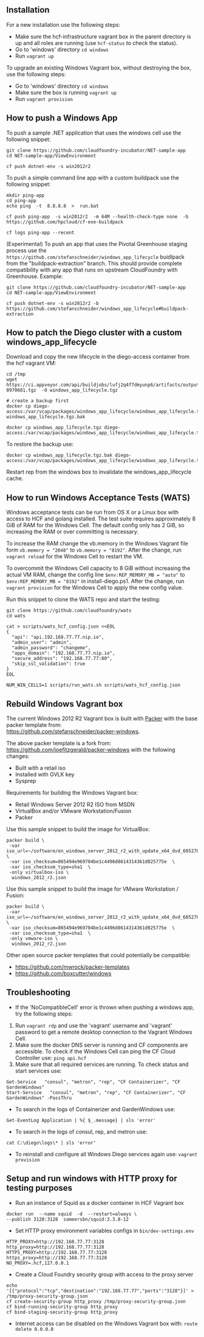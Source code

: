 ## Installation

For a new installation use the following steps:
- Make sure the hcf-infrastructure vagrant box in the parent directory is up and all roles are running (use `hcf-status` to check the status).
- Go to 'windows' directory `cd windows`
- Run `vagrant up`

To upgrade an existing Windows Vagrant box, without destroying the box, use the following steps:
- Go to 'windows' directory `cd windows`
- Make sure the box is running `vagrant up`
- Run `vagrant provision`

## How to push a Windows App

To push a sample .NET application that uses the windows cell use the following snippet:
```
git clone https://github.com/cloudfoundry-incubator/NET-sample-app
cd NET-sample-app/ViewEnvironment

cf push dotnet-env -s win2012r2
```

To push a simple command line app with a custom buildpack use the following snippet:
```
mkdir ping-app
cd ping-app
echo ping  -t  8.8.8.8  >  run.bat

cf push ping-app  -s win2012r2  -m 64M --health-check-type none  -b https://github.com/hpcloud/cf-exe-buildpack

cf logs ping-app --recent
```

(Experimental) To push an app that uses the Pivotal Greenhouse staging process use the  `https://github.com/stefanschneider/windows_app_lifecycle` buidlpack from the "buildpack-extraction" branch. This should provide complete compatibility with any app that runs on upstream CloudFoundry with Greenhouse.
Example:
```
git clone https://github.com/cloudfoundry-incubator/NET-sample-app
cd NET-sample-app/ViewEnvironment

cf push dotnet-env -s win2012r2 -b https://github.com/stefanschneider/windows_app_lifecycle#buildpack-extraction
```

## How to patch the Diego cluster with a custom windows_app_lifecycle

Download and copy the new lifecycle in the diego-access container from the hcf vagrant VM:
```
cd /tmp
wget https://ci.appveyor.com/api/buildjobs/lufj2q4f7dmyunp6/artifacts/output/windows_app_lifecycle-8970681.tgz  -O windows_app_lifecycle.tgz

# create a backup first
docker cp diego-access:/var/vcap/packages/windows_app_lifecycle/windows_app_lifecycle.tgz windows_app_lifecycle.tgz.bak

docker cp windows_app_lifecycle.tgz diego-access:/var/vcap/packages/windows_app_lifecycle/windows_app_lifecycle.tgz
```

To restore the backup use:
```
docker cp windows_app_lifecycle.tgz.bak diego-access:/var/vcap/packages/windows_app_lifecycle/windows_app_lifecycle.tgz
```

Restart rep from the windows box to invalidate the windows_app_lifecycle cache.

## How to run Windows Acceptance Tests (WATS)

Windows acceptance tests can be run from OS X or a Linux box with access to HCF and golang installed.
The test suite requires approximately 8 GiB of RAM for the Windows Cell. The default config only has 2 GiB, so increasing the RAM or over committing is necessary.

To increase the RAM change the vb.memory in the Windows Vagrant file form `vb.memory = "2048"` to `vb.memory = "8192"`. After the change, run `vagrant reload` for the Windows Cell to restart the VM.

To overcommit the Windows Cell capacity to 8 GiB without increasing the actual VM RAM, change the config line `$env:REP_MEMORY_MB = "auto"` to `$env:REP_MEMORY_MB = "8192"` in install-diego.ps1. After the change, run `vagrant provision` for the Windows Cell to apply the new config value.

Run this snippet to clone the WATS repo and start the testing:

```
git clone https://github.com/cloudfoundry/wats
cd wats

cat > scripts/wats_hcf_config.json <<EOL
{
  "api": "api.192.168.77.77.nip.io",
  "admin_user": "admin",
  "admin_password": "changeme",
  "apps_domain": "192.168.77.77.nip.io",
  "secure_address": "192.168.77.77:80",
  "skip_ssl_validation": true
}
EOL

NUM_WIN_CELLS=1 scripts/run_wats.sh scripts/wats_hcf_config.json
```

## Rebuild Windows Vagrant box

The current Windows 2012 R2 Vagrant box is built with [Packer](https://www.packer.io/) with the base packer template from:  
https://github.com/stefanschneider/packer-windows.

The above packer template is a fork from: https://github.com/joefitzgerald/packer-windows with the following changes:
 - Built with a retail iso
 - Installed with GVLK key
 - Sysprep

Requirements for building the Windows Vagrant box:
 - Retail Windows Server 2012 R2 ISO from MSDN
 - VirtualBox and/or VMware Workstation/Fusion
 - Packer


 Use this sample snippet to build the image for VirtualBox:
 ```
 packer build \
  -var iso_url=~/software/en_windows_server_2012_r2_with_update_x64_dvd_6052708.iso  \
  -var iso_checksum=865494e969704be1c4496d8614314361d025775e  \
  -var iso_checksum_type=sha1  \
  -only virtualbox-iso \
   windows_2012_r2.json
 ```

 Use this sample snippet to build the image for VMware Workstation / Fusion:
 ```
 packer build \
  -var iso_url=~/software/en_windows_server_2012_r2_with_update_x64_dvd_6052708.iso  \
  -var iso_checksum=865494e969704be1c4496d8614314361d025775e  \
  -var iso_checksum_type=sha1  \
  -only vmware-iso \
   windows_2012_r2.json
 ```

Other open source packer templates that could potentially be compatible:
 - https://github.com/mwrock/packer-templates
 - https://github.com/boxcutter/windows

## Troubleshooting

-  If the 'NoCompatibleCell' error is thrown when pushing a windows app, try the following steps:
 1. Run `vagrant rdp` and use the 'vagrant' username and 'vagrant' password to get a remote desktop connection to the Vagrant Windows Cell.
 2. Make sure the docker DNS server is running and CF components are accessible. To check if the Windows Cell can ping the CF Cloud Controller use: `ping api.hcf`
 3. Make sure that all required services are running. To check status and start services use:
```
Get-Service   "consul", "metron", "rep", "CF Containerizer", "CF GardenWindows"
Start-Service   "consul", "metron", "rep", "CF Containerizer", "CF GardenWindows" -PassThru
```

- To search in the logs of Containerizer and GardenWindows use:
```
Get-EventLog Application | %{ $_.message} | sls 'error'
```

- To search in the logs of consul, rep, and metron use:
```
cat C:\diego\logs\* | sls 'error'
```

- To reinstall and configure all Windows Diego services again use: `vagrant provision`

## Setup and run windows with HTTP proxy for testing purposes

- Run an instance of Squid as a docker container in HCF Vagrant box
```
docker run  --name squid  -d  --restart=always \
--publish 3128:3128  sameersbn/squid:3.3.8-12
```

- Set HTTP proxy environment variables configs in `bin/dev-settings.env`
```
HTTP_PROXY=http://192.168.77.77:3128
http_proxy=http://192.168.77.77:3128
HTTPS_PROXY=http://192.168.77.77:3128
https_proxy=http://192.168.77.77:3128
NO_PROXY=.hcf,127.0.0.1
```

- Create a Cloud Foundry security group with access to the proxy server
```
echo '[{"protocol":"tcp","destination":"192.168.77.77","ports":"3128"}]' > /tmp/proxy-security-group.json
cf create-security-group http_proxy /tmp/proxy-security-group.json
cf bind-running-security-group http_proxy
cf bind-staging-security-group http_proxy
```

- Internet access can be disabled on the Windows Vagrant box with:
`route delete 0.0.0.0`
